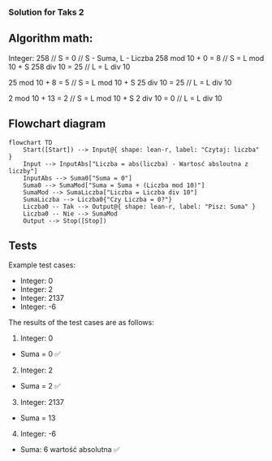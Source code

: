 ### Solution for Taks 2

## Algorithm math:

Integer: 258
                    // S = 0 // S - Suma, L - Liczba
258 mod 10 + 0 = 8  // S = L mod 10 + S
258 div 10 = 25     // L = L div 10

25 mod 10 + 8 = 5   // S = L mod 10 + S
25 div 10 = 25      // L = L div 10

2 mod 10 + 13 = 2   // S = L mod 10 + S
2 div 10 = 0        // L = L div 10

## Flowchart diagram

```mermind
flowchart TD
    Start([Start]) --> Input@{ shape: lean-r, label: "Czytaj: liczba" }
    Input --> InputAbs["Liczba = abs(liczba) - Wartosć absloutna z liczby"]
    InputAbs --> Suma0["Suma = 0"]
    Suma0 --> SumaMod["Suma = Suma + (Liczba mod 10)"]
    SumaMod --> SumaLiczba["Liczba = Liczba div 10"]
    SumaLiczba --> Liczba0{"Czy Liczba = 0?"}
    Liczba0 -- Tak --> Output@{ shape: lean-r, label: "Pisz: Suma" }
    Liczba0 -- Nie --> SumaMod
    Output --> Stop([Stop])
```

## Tests

Example test cases:
* Integer: 0
* Integer: 2
* Integer: 2137
* Integer: -6


The results of the test cases are as follows:

1. Integer: 0
* Suma = 0  ✅

2. Integer: 2
* Suma = 2 ✅

3. Integer: 2137
* Suma = 13

4. Integer: -6
* Suma: 6 wartość absolutna ✅